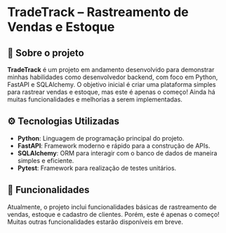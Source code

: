 # TradeTrack – Rastreamento de Vendas e Estoque

## 📍 Sobre o projeto

**TradeTrack** é um projeto em andamento desenvolvido para demonstrar minhas habilidades como desenvolvedor backend, com foco em Python, FastAPI e SQLAlchemy. O objetivo inicial é criar uma plataforma simples para rastrear vendas e estoque, mas este é apenas o começo! Ainda há muitas funcionalidades e melhorias a serem implementadas.

## ⚙️ Tecnologias Utilizadas

- **Python**: Linguagem de programação principal do projeto.
- **FastAPI**: Framework moderno e rápido para a construção de APIs.
- **SQLAlchemy**: ORM para interagir com o banco de dados de maneira simples e eficiente.
- **Pytest**: Framework para realização de testes unitários.

## 🚀 Funcionalidades

Atualmente, o projeto inclui funcionalidades básicas de rastreamento de vendas, estoque e cadastro de clientes. Porém, este é apenas o começo! Muitas outras funcionalidades estarão disponíveis em breve.
